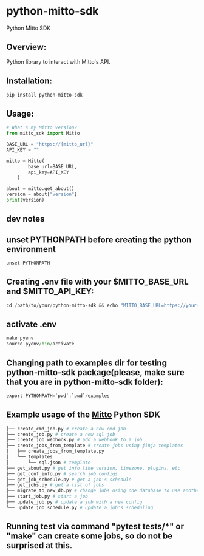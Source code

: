 # python-mitto-sdk
Python Mitto SDK

## Overview:

Python library to interact with Mitto's API.

## Installation:
```python
pip install python-mitto-sdk
```

## Usage:
```python
# What's my Mitto version?
from mitto_sdk import Mitto

BASE_URL = "https://{mitto_url}"
API_KEY = ""

mitto = Mitto(
        base_url=BASE_URL,
        api_key=API_KEY
    )

about = mitto.get_about()
version = about["version"]
print(version)
```


## dev notes
## unset PYTHONPATH before creating the python environment
```python
unset PYTHONPATH
```


## Creating .env file with your $MITTO_BASE_URL and $MITTO_API_KEY:
```python
cd /path/to/your/python-mitto-sdk && echo "MITTO_BASE_URL=https://your-mitto.zuarbase.net">.env && echo "MITTO_API_KEY=<YOUR_API_KEY>">>.env
```


## activate .env 
```python
make pyenv
source pyenv/bin/activate
```


## Changing path to examples dir for testing python-mitto-sdk package(please, make sure that you are in python-mitto-sdk folder):
```python
export PYTHONPATH=`pwd`:`pwd`/examples
```

## Example usage of the [Mitto](https://www.zuar.com/products/mitto) Python SDK  
  
```python
├── create_cmd_job.py # create a new cmd job
├── create_job.py # create a new sql job
├── create_job_webhook.py # add a webhook to a job
├── create_jobs_from_template # create jobs using jinja templates
│   ├── create_jobs_from_template.py
│   └── templates
│       └── sql.json # template
├── get_about.py # get info like version, timezone, plugins, etc
├── get_conf_info.py # search job configs
├── get_job_schedule.py # get a job's schedule
├── get_jobs.py # get a list of jobs
├── migrate_to_new_db.py # change jobs using one database to use another
├── start_job.py # start a job
├── update_job.py # update a job with a new config
└── update_job_schedule.py # update a job's scheduling
```


## Running test via command "pytest tests/*" or "make" can create some jobs, so do not be surprised at this.
